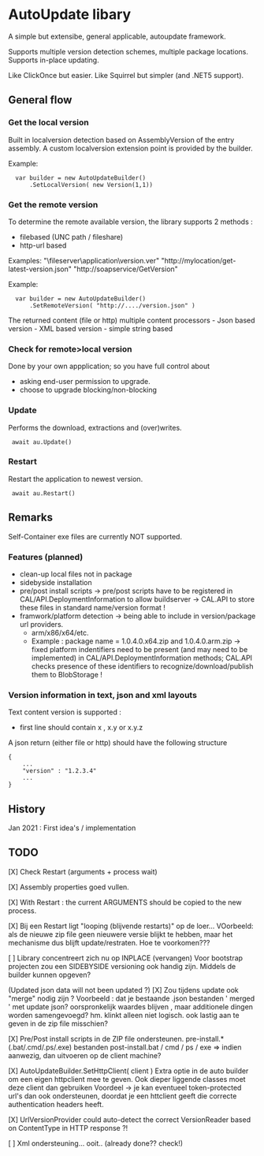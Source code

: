 ﻿# AutoUpdate libary
A simple but extensibe, general applicable, autoupdate framework.

Supports multiple version detection schemes, multiple package locations. 
Supports in-place updating.

Like ClickOnce but easier.
Like Squirrel but simpler (and .NET5 support).

## General flow 

### Get the local version
Built in localversion detection based on AssemblyVersion of the entry assembly.
A custom localversion extension point is provided by the builder.

Example:  
```
  var builder = new AutoUpdateBuilder()
      .SetLocalVersion( new Version(1,1))
```

### Get the remote version
To determine the remote available version, the library supports 2 methods : 
- filebased (UNC path / fileshare)
- http-url based

Examples:
"\\fileserver\application\version.ver" 
"http://mylocation/get-latest-version.json"
"http://soapservice/GetVersion"

Example:  
```
  var builder = new AutoUpdateBuilder()
      .SetRemoteVersion( "http://..../version.json" )
```

The returned content (file or http)	multiple content processors
	- Json based version
	- XML based version
	- simple string based 


### Check for remote>local version 

Done by your own appplication; so you have full control about
- asking end-user permission to upgrade.
- choose to upgrade blocking/non-blocking

### Update
Performs the download, extractions and (over)writes.
```
 await au.Update()
```

### Restart 
Restart the application to newest version.
```
 await au.Restart()
```

## Remarks
Self-Container exe files are currently NOT supported.

### Features (planned)

- clean-up local files not in package
- sidebyside installation
- pre/post install scripts
 -> pre/post scripts have to be registered in CAL/API.DeploymentInformation to allow buildserver -> CAL.API to store these files in standard name/version format !
- framwork/platform detection -> being able to include in version/package url providers.
  - arm/x86/x64/etc.
  - Example : package name = 1.0.4.0.x64.zip and 1.0.4.0.arm.zip
   -> fixed platform indentifiers need to be present (and may need to be implemented) in CAL/API.DeploymentInformation methods; CAL.API checks presence of these identifiers to recognize/download/publish them to BlobStorage !

### Version information in text, json and xml layouts

Text content version is supported :
- first line should contain x , x.y or x.y.z 

A json return (either file or http) should have the following structure
```
{
	...
	"version" : "1.2.3.4"
	...
}
```



## History
Jan 2021 : First idea's / implementation


## TODO 

[X] Check Restart (arguments + process wait)

[X] Assembly properties goed vullen.

[X] With Restart : the current ARGUMENTS should be copied to the new process.

[X] Bij een Restart ligt "looping (blijvende restarts)" op de loer...
	VOorbeeld: als de nieuwe zip file geen nieuwere versie blijkt te hebben, maar het mechanisme dus blijft update/restraten. 
	Hoe te voorkomen???

[ ] Library concentreert zich nu op INPLACE (vervangen) 
    Voor bootstrap projecten zou een SIDEBYSIDE versioning ook handig zijn.
	Middels de builder kunnen opgeven?

(Updated json data will not been updated ?)
[X] 
	Zou tijdens update ook "merge"  nodig zijn ? 
	Voorbeeld : dat je bestaande .json bestanden ' merged ' met update json? oorspronkelijk waardes blijven , maar additionele dingen worden samengevoegd? hm. 
	klinkt alleen niet logisch. ook lastig aan te geven in de zip file misschien?


[X] Pre/Post install scripts in de ZIP file ondersteunen. 
	pre-install.* (.bat/.cmd/.ps/.exe) bestanden
    post-install.bat / cmd / ps / exe => indien aanwezig, dan uitvoeren op de client machine?

[X] AutoUpdateBuilder.SetHttpClient( client ) 
    Extra optie in de auto builder om een eigen httpclient mee te geven. 
	Ook dieper liggende classes moet deze client dan gebruiken
	Voordeel -> je kan eventueel token-protected url's dan ook ondersteunen, doordat je een httclient geeft die correcte authentication headers heeft.
		
[X] UrlVersionProvider could auto-detect the correct VersionReader based on ContentType in HTTP response ?!
  
[ ] Xml ondersteuning... ooit.. (already done?? check!)